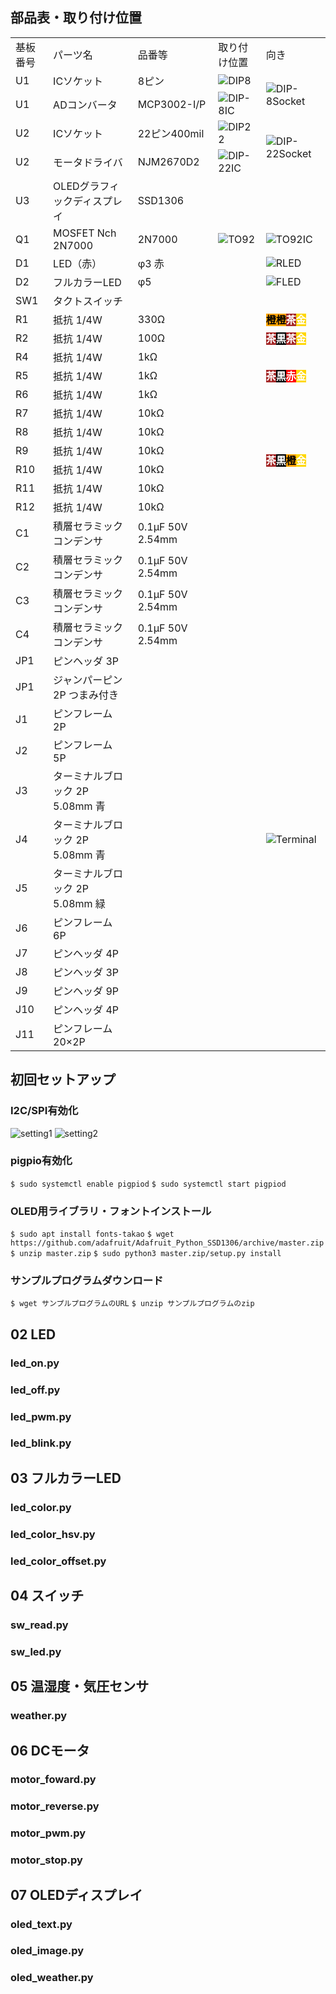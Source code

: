 ## 部品表・取り付け位置

<table>
<tr><td>基板番号</td><td>パーツ名</td><td>品番等</td><td>取り付け位置</td><td>向き</td></tr>
<tr><td>U1</td><td>ICソケット</td><td>8ピン</td><td><img src="img/DIP8-1.JPG" alt="DIP8"></td><td rowspan = "2"><img src="img/DIP8-2.JPG" alt="DIP-8Socket"></td></tr>
<tr><td>U1</td><td>ADコンバータ</td><td>MCP3002-I/P</td><td><img src="img/DIP8-3.JPG" alt="DIP-8IC"></td></tr>
<tr><td>U2</td><td>ICソケット</td><td>22ピン400mil</td><td><img src="img/DIP22-1.JPG" alt="DIP22"></td><td rowspan = "2"><img src="img/DIP22-2.JPG" alt="DIP-22Socket"></td></tr>
<tr><td>U2</td><td>モータドライバ</td><td>NJM2670D2</td><td><img src="img/DIP22-3.JPG" alt="DIP-22IC"></td></tr>
<tr><td>U3</td><td>OLEDグラフィックディスプレイ</td><td>SSD1306</td><td></td><td></td></tr>
<tr><td>Q1</td><td>MOSFET Nch 2N7000</td><td>2N7000</td><td><img src="img/TO92-1.JPG" alt="TO92"></td><td><img src="img/TO92-2.JPG" alt="TO92IC"></td></tr>
<tr><td>D1</td><td>LED（赤）</td><td>φ3 赤</td><td></td><td><img src="img/RLED.JPG" alt="RLED"></td></tr>
<tr><td>D2</td><td>フルカラーLED</td><td>φ5</td><td></td><td><img src="img/FLED.JPG" alt="FLED"></td></tr>
<tr><td>SW1</td><td>タクトスイッチ</td><td></td><td></td><td></td></tr>
<tr><td>R1</td><td>抵抗 1/4W</td><td>330Ω</td><td></td><td><span cc3><span cc3><span cc1><span cc01></td></tr>
<tr><td>R2</td><td>抵抗 1/4W</td><td>100Ω</td><td></td><td><span cc1><span cc0><span cc1><span cc01></td></tr>
<tr><td>R4</td><td>抵抗 1/4W</td><td>1kΩ</td><td></td><td rowspan = "3"><span cc1><span cc0><span cc2><span cc01></td></tr>
<tr><td>R5</td><td>抵抗 1/4W</td><td>1kΩ</td><td></td></tr>
<tr><td>R6</td><td>抵抗 1/4W</td><td>1kΩ</td><td></td></tr>
<tr><td>R7</td><td>抵抗 1/4W</td><td>10kΩ</td><td></td><td rowspan = "6"><span cc1><span cc0><span cc3><span cc01></td></tr>
<tr><td>R8</td><td>抵抗 1/4W</td><td>10kΩ</td><td></td></tr>
<tr><td>R9</td><td>抵抗 1/4W</td><td>10kΩ</td><td></td></tr>
<tr><td>R10</td><td>抵抗 1/4W</td><td>10kΩ</td><td></td></tr>
<tr><td>R11</td><td>抵抗 1/4W</td><td>10kΩ</td><td></td></tr>
<tr><td>R12</td><td>抵抗 1/4W</td><td>10kΩ</td><td></td></tr>
<tr><td>C1</td><td>積層セラミックコンデンサ</td><td>0.1μF 50V 2.54mm</td><td></td><td></td></tr>
<tr><td>C2</td><td>積層セラミックコンデンサ</td><td>0.1μF 50V 2.54mm</td><td></td><td></td></tr>
<tr><td>C3</td><td>積層セラミックコンデンサ</td><td>0.1μF 50V 2.54mm</td><td></td><td></td></tr>
<tr><td>C4</td><td>積層セラミックコンデンサ</td><td>0.1μF 50V 2.54mm</td><td></td><td></td></tr>
<tr><td>JP1</td><td>ピンヘッダ 3P</td><td></td><td></td><td></td></tr>
<tr><td>JP1</td><td>ジャンパーピン 2P つまみ付き</td><td></td><td></td><td></td></tr>
<tr><td>J1</td><td>ピンフレーム 2P</td><td></td><td></td><td></td></tr>
<tr><td>J2</td><td>ピンフレーム 5P</td><td></td><td></td><td></td></tr>
<tr><td>J3</td><td>ターミナルブロック 2P 5.08mm 青</td><td></td><td></td><td rowspan = "3"><img src="img/Terminal.JPG" alt="Terminal"></td></tr>
<tr><td>J4</td><td>ターミナルブロック 2P 5.08mm 青</td><td></td><td></td></tr>
<tr><td>J5</td><td>ターミナルブロック 2P 5.08mm 緑</td><td></td><td></td></tr>
<tr><td>J6</td><td>ピンフレーム 6P</td><td></td><td></td><td></td></tr>
<tr><td>J7</td><td>ピンヘッダ 4P</td><td></td><td></td><td></td></tr>
<tr><td>J8</td><td>ピンヘッダ 3P</td><td></td><td></td><td></td></tr>
<tr><td>J9</td><td>ピンヘッダ 9P</td><td></td><td></td><td></td></tr>
<tr><td>J10</td><td>ピンヘッダ 4P</td><td></td><td></td><td></td></tr>
<tr><td>J11</td><td>ピンフレーム 20×2P</td><td></td><td></td><td></td></tr>
</table>

## 初回セットアップ

### I2C/SPI有効化

![setting1](img/setting1.PNG)
![setting2](img/setting2.PNG)

### pigpio有効化

```$ sudo systemctl enable pigpiod```
```$ sudo systemctl start pigpiod```

### OLED用ライブラリ・フォントインストール

```$ sudo apt install fonts-takao```
```$ wget https://github.com/adafruit/Adafruit_Python_SSD1306/archive/master.zip```
```$ unzip master.zip```
```$ sudo python3 master.zip/setup.py install```

### サンプルプログラムダウンロード

```$ wget サンプルプログラムのURL```
```$ unzip サンプルプログラムのzip```

## 02 LED

### led_on.py

### led_off.py

### led_pwm.py

### led_blink.py

## 03 フルカラーLED

### led_color.py

### led_color_hsv.py

### led_color_offset.py

## 04 スイッチ

### sw_read.py

### sw_led.py

## 05 温湿度・気圧センサ

### weather.py

## 06 DCモータ

### motor_foward.py

### motor_reverse.py

### motor_pwm.py

### motor_stop.py

## 07 OLEDディスプレイ

### oled_text.py

### oled_image.py

### oled_weather.py
<style type="text/css" scoped>

span[cc0] {
	font-weight: bold;
	background-color: black;
	color: white;
}
span[cc0]:before{
	content: "黒";
}

span[cc1] {
	font-weight: bold;
	background-color: brown;
	color: white;
}
span[cc1]:before{
	content: "茶";
}

span[cc2] {
	font-weight: bold;
	background-color: red;
	color: white;
}
span[cc2]:before{
	content: "赤";
}

span[cc3] {
	font-weight: bold;
	background-color: orange;
	color: black;
}
span[cc3]:before{
	content: "橙";
}

span[cc4] {
	font-weight: bold;
	background-color: yellow;
	color: black;
}

span[cc4]:before{
	content: "黄";
}

span[cc5] {
	font-weight: bold;
	background-color: green;
	color: white;
}
span[cc5]:before{
	content: "緑";
}


span[cc6] {
	font-weight: bold;
	background-color: blue;
	color: white;
}
span[cc6]:before{
	content: "青";
}


span[cc7] {
	font-weight: bold;
	background-color: purple;
	color: white;
}
span[cc7]:before{
	content: "紫";
}


span[cc8] {
	font-weight: bold;
	background-color: gray;
	color: black;
}
span[cc8]:before{
	content: "灰";
}


span[cc9] {
	font-weight: bold;
	background-color: white;
	color: black;
}
span[cc9]:before{
	content: "白";
}


span[cc01] {
	font-weight: bold;
	background-color: gold;
	color: white;
}
span[cc01]:before{
	content: "金";
}

span[cc001] {
	font-weight: bold;
	background-color: silver;
	color: black;
}
span[cc001]:before{
	content: "銀";
}

</style>